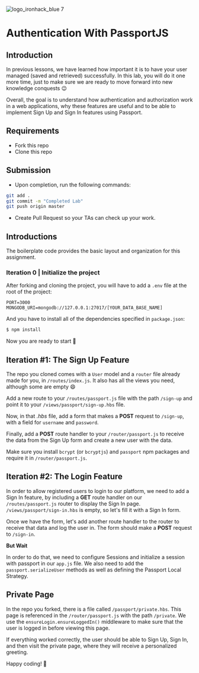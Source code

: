 ![logo_ironhack_blue 7](https://user-images.githubusercontent.com/23629340/40541063-a07a0a8a-601a-11e8-91b5-2f13e4e6b441.png)

# Authentication With PassportJS

## Introduction

In previous lessons, we have learned how important it is to have your user managed (saved and retrieved) successfully. In this lab, you will do it one more time, just to make sure we are ready to move forward into new knowledge conquests :wink:

Overall, the goal is to understand how authentication and authorization work in a web applications, why these features are useful and to be able to implement Sign Up and Sign In features using Passport.

## Requirements

- Fork this repo
- Clone this repo

## Submission

- Upon completion, run the following commands:

```bash
git add .
git commit -m "Completed Lab"
git push origin master
```

- Create Pull Request so your TAs can check up your work.

## Introductions

The boilerplate code provides the basic layout and organization for this assignment.

### Iteration 0 | Initialize the project

After forking and cloning the project, you will have to add a `.env` file at the root of the project:

```
PORT=3000
MONGODB_URI=mongodb://127.0.0.1:27017/[YOUR_DATA_BASE_NAME]
```

And you have to install all of the dependencies specified in `package.json`:

```sh
$ npm install
```

Now you are ready to start 🚀

## Iteration #1: The Sign Up Feature

The repo you cloned comes with a `User` model and a `router` file already made for you, in `/routes/index.js`. It also has all the views you need, although some are empty :smile:

Add a new route to your `/routes/passport.js` file with the path `/sign-up` and point it to your `/views/passport/sign-up.hbs` file.

Now, in that _.hbs_ file, add a form that makes a **POST** request to `/sign-up`, with a field for `username` and `password`.

Finally, add a **POST** route handler to your `/router/passport.js` to receive the data from the Sign Up form and create a new user with the data.

Make sure you install `bcrypt` (or `bcryptjs`) and `passport` npm packages and require it in `/router/passport.js`.

## Iteration #2: The Login Feature

In order to allow registered users to login to our platform, we need to add a Sign In feature, by including a **GET** route handler on our `/routes/passport.js` router to display the Sign In page. `/views/passport/sign-in.hbs` is empty, so let's fill it with a Sign In form.

Once we have the form, let's add another route handler to the router to receive that data and log the user in. The form should make a **POST** request to `/sign-in`.

**But Wait**

In order to do that, we need to configure Sessions and initialize a session with passport in our `app.js` file. We also need to add the `passport.serializeUser` methods as well as defining the Passport Local Strategy.

## Private Page

In the repo you forked, there is a file called `/passport/private.hbs`. This page is referenced in the `/router/passport.js` with the path `/private`. We use the `ensureLogin.ensureLoggedIn()` middleware to make sure that the user is logged in before viewing this page.

If everything worked correctly, the user should be able to Sign Up, Sign In, and then visit the private page, where they will receive a personalized greeting.

Happy coding! 💙
